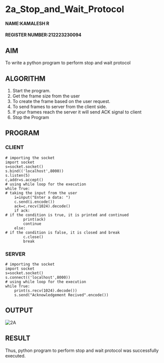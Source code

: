 # 2a_Stop_and_Wait_Protocol

#### NAME:KAMALESH R
#### REGISTER NUMBER:212223230094

## AIM 
To write a python program to perform stop and wait protocol
## ALGORITHM
1. Start the program.
2. Get the frame size from the user
3. To create the frame based on the user request.
4. To send frames to server from the client side.
5. If your frames reach the server it will send ACK signal to client
6. Stop the Program
## PROGRAM

### CLIENT
```
# importing the socket
import socket 
s=socket.socket() 
s.bind(('localhost',8000))
s.listen(5) 
c,addr=s.accept()
# using while loop for the execution
while True:
# taking the input from the user
    i=input("Enter a data: ") 
    c.send(i.encode()) 
    ack=c.recv(1024).decode() 
    if ack:
# if the condition is true, it is printed and continued
        print(ack) 
        continue 
    else:
# if the condition is false, it is closed and break
        c.close() 
        break 
```
### SERVER
```
# importing the socket
import socket 
s=socket.socket() 
s.connect(('localhost',8000))
# using while loop for the execution
while True: 
    print(s.recv(1024).decode()) 
    s.send("Acknowledgement Recived".encode()) 
```
## OUTPUT

![2A](https://github.com/user-attachments/assets/281e35f6-e394-4229-b0e6-74f5827a7604)


## RESULT
Thus, python program to perform stop and wait protocol was successfully executed.
